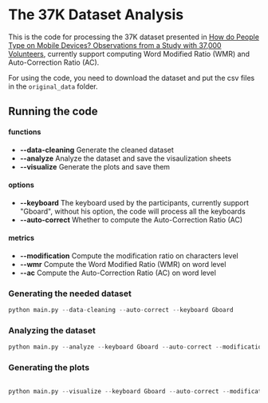 # The 37K Dataset Analysis

This is the code for processing the 37K dataset presented in [How do People Type on Mobile Devices? Observations from a Study with 37,000 Volunteers](https://userinterfaces.aalto.fi/typing37k/), currently support computing Word Modified Ratio (WMR) and Auto-Correction Ratio (AC).

For using the code, you need to download the dataset and put the csv files in the `original_data` folder.

## Running the code

#### functions
+ **--data-cleaning** Generate the cleaned dataset
+ **--analyze** Analyze the dataset and save the visaulization sheets
+ **--visualize** Generate the plots and save them

#### options
+ **--keyboard** The keyboard used by the participants, currently support "Gboard", without his option, the code will process all the keyboards
+ **--auto-correct** Whether to compute the Auto-Correction Ratio (AC)

#### metrics
+ **--modification** Compute the modification ratio on characters level
+ **--wmr** Compute the Word Modified Ratio (WMR) on word level
+ **--ac** Compute the Auto-Correction Ratio (AC) on word level

### Generating the needed dataset

```python
python main.py --data-cleaning --auto-correct --keyboard Gboard

```

### Analyzing the dataset

```python
python main.py --analyze --keyboard Gboard --auto-correct --modification --wmr --ac

```

### Generating the plots

```python

python main.py --visualize --keyboard Gboard --auto-correct --modification --wmr --ac

```